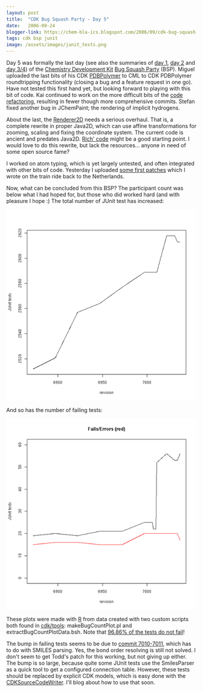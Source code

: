 ```yaml
---
layout: post
title:  "CDK Bug Squash Party - Day 5"
date:   2006-09-24
blogger-link: https://chem-bla-ics.blogspot.com/2006/09/cdk-bug-squash-party-day-5.html
tags: cdk bsp junit
image: /assets/images/junit_tests.png
---
```


Day 5 was formally the last day (see also the summaries of [day 1](http://chem-bla-ics.blogspot.com/2006/09/cdk-bug-squash-party-day-1.html),
[day 2](http://chem-bla-ics.blogspot.com/2006/09/cdk-bug-squash-party-day-2.html) and
[day 3/4](http://chem-bla-ics.blogspot.com/2006/09/cdk-bug-squash-party-day-3-and-4.html)) of the
[Chemistry Development Kit](http://cdk.sf.net/) [Bug Squash Party](http://wiki.cubic.uni-koeln.de/cdkwiki/doku.php?id=bsp200609) (BSP).
Miguel uploaded the last bits of his CDK [PDBPolymer](http://cheminfo.informatics.indiana.edu/~rguha/code/java/nightly/api/org/openscience/cdk/protein/data/PDBPolymer.html)
to CML to CDK PDBPolymer roundtripping functionality (closing a bug and a feature request in one go). Have not tested this first hand yet,
but looking forward to playing with this bit of code. Kai continued to work on the more difficult bits of the
[code refactoring](http://wiki.cubic.uni-koeln.de/cdkwiki/doku.php?id=refactoringkernelclasses), resulting in fewer though more
comprehensive commits. Stefan fixed another bug in JChemPaint; the rendering of implicit hydrogens.

About the last, the [Renderer2D](http://cheminfo.informatics.indiana.edu/~rguha/code/java/nightly/api/org/openscience/cdk/renderer/Renderer2D.html)
needs a serious overhaul. That is, a complete rewrite in proper Java2D, which can use affine transformations for zooming, scaling and fixing the
coordinate system. The current code is ancient and predates Java2D. [Rich' code](http://depth-first.com/articles/2006/08/28/drawing-2-d-structures-with-structure-cdk)
might be a good starting point. I would love to do this rewrite, but lack the resources... anyone in need of some open source fame?

I worked on atom typing, which is yet largely untested, and often integrated with other bits of code. Yesterday I uploaded
[some first patches](http://svn.sourceforge.net/viewvc/cdk/trunk/cdk/src/org/openscience/cdk/atomtype/) which I wrote on the train ride
back to the Netherlands.

Now, what can be concluded from this BSP? The participant count was below what I had hoped for, but those who did worked hard (and
with pleasure I hope :) The total number of JUnit test has increased:

![](/assets/images/junit_tests.png)

And so has the number of failing tests:

![](/assets/images/fails_tests.png)

These plots were made with [R](http://www.r-project.org/) from data created with two custom scripts both found in
[cdk/tools](http://svn.sourceforge.net/viewvc/cdk/trunk/cdk/tools/): makeBugCountPlot.pl and extractBugCountPlotData.bsh.
Note that [96.86% of the tests do not fail](http://cheminfo.informatics.indiana.edu/~rguha/code/java/nightly/junitsummary.html)!

The bump in failing tests seems to be due to [commit 7010-7011](http://svn.sourceforge.net/viewvc/cdk/trunk/cdk/src/org/openscience/cdk/smiles/SmilesParser.java?r1=7009&r2=7011),
which has to do with SMILES parsing. Yes, the bond order resolving is still not solved. I don't seem to get Todd's patch for this working,
but not giving up either. The bump is so large, because quite some JUnit tests use the SmilesParser as a quick tool to get a configured
connection table. However, these tests should be replaced by explicit CDK models, which is easy done with the
[CDKSourceCodeWriter](http://cheminfo.informatics.indiana.edu/~rguha/code/java/nightly/api/org/openscience/cdk/io/CDKSourceCodeWriter.html).
I'll blog about how to use that soon.
